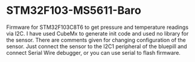 # STM32F103-MS5611-Baro
Firmware for STM32F103C8T6 to get pressure and temperature readings via I2C. I have used CubeMx to generate init code and used
no library for the sensor. There are comments given for changing configuration of the sensor. 
Just connect the sensor to the I2C1 peripheral of the bluepill and connect Serial Wire debugger, or you can use serial to flash
firmware.
